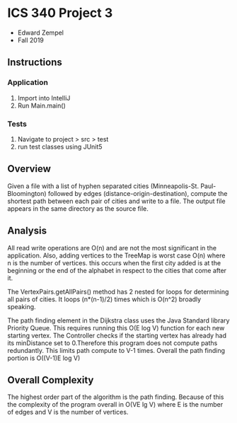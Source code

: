 # ICS 340 Project 3
 - Edward Zempel
 - Fall 2019
## Instructions
### Application
1. Import into IntelliJ
2. Run Main.main()
### Tests
1. Navigate to project > src > test
2. run test classes using JUnit5
## Overview
Given a file with a list of hyphen separated cities (Minneapolis-St. Paul-Bloomington) followed by edges (distance-origin-destination), compute the shortest path between each pair of cities and write to a file. The output file appears in the same directory as the source file.
## Analysis
All read write operations are O(n) and are not the most significant in the application. Also, adding vertices to the TreeMap is worst case O(n) where n is the number of vertices. this occurs when the first city added is at the beginning or the end of the alphabet in respect to the cities that come after it.

The VertexPairs.getAllPairs() method has 2 nested for loops for determining all pairs of cities. It loops (n*(n-1)/2) times which is O(n^2) broadly speaking.

The path finding element in the Dijkstra class uses the Java Standard library Priority Queue. This requires running this O(E log V) function for each new starting vertex. The Controller checks if the starting vertex has already had its minDistance set to 0.Therefore this program does not compute paths redundantly. This limits path compute to V-1 times. Overall the path finding portion is O((V-1)E log V)

## Overall Complexity
The highest order part of the algorithm is the path finding. Because of this the complexity of the program overall in O(VE lg V) where E is the number of edges and V is the number of vertices.

